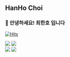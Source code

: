 ## HanHo Choi 
### 👋 안녕하세요! 최한호 입니다

[![Hits](https://hits.seeyoufarm.com/api/count/incr/badge.svg?url=https%3A%2F%2Fgithub.com%2Fguguhanogu&count_bg=%2300A9FF&title_bg=%23030303&icon=github.svg&icon_color=%23E7E7E7&title=hits&edge_flat=false)](https://hits.seeyoufarm.com)


<div align="leading">
	<img src="https://img.shields.io/badge/Swift-FC8019?style=for-the-badge&logo=Swift&logoColor=white"/>
	<img src="https://img.shields.io/badge/iOS-000000?style=for-the-badge&logo=iOS&logoColor=white" />
</div>

<div align="leading">
	<img src="https://github-readme-stats.vercel.app/api?username=guguhanogu&show_icons=true">
	<img src="https://github-readme-stats.vercel.app/api/top-langs/?username=guguhanogu&layout=compact">
</div>


